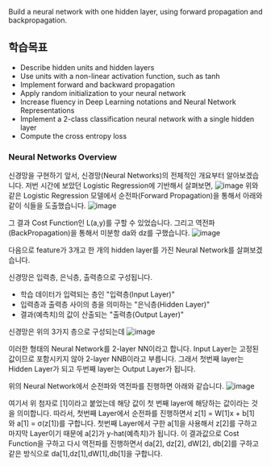 Build a neural network with one hidden layer, using forward propagation and backpropagation.

## 학습목표

- Describe hidden units and hidden layers
- Use units with a non-linear activation function, such as tanh
- Implement forward and backward propagation
- Apply random initialization to your neural network
- Increase fluency in Deep Learning notations and Neural Network Representations
- Implement a 2-class classification neural network with a single hidden layer
- Compute the cross entropy loss

### Neural Networks Overview
신경망을 구현하기 앞서, 신경망(Neural Networks)의 전체적인 개요부터 알아보겠습니다.
저번 시간에 보았던 Logistic Regression에 기반해서 살펴보면, 
![image](https://github.com/ellieso/coursera-deep-learning-specialization/assets/83899219/43f815f6-99dc-4e56-9e44-b36d81825bae)
위와 같은 Logistic Regression 모델에서 순전파(Forward Propagation)을 통해서 아래와 같이 식들을 도출했습니다.
![image](https://github.com/ellieso/coursera-deep-learning-specialization/assets/83899219/856cb25c-c1a9-43ba-aca5-bc4b891997af)

그 결과 Cost Function인 L(a,y)를 구할 수 있었습니다. 그리고 역전파(BackPropagation)을 통해서 미분항 da와 dz를 구했습니다.
![image](https://github.com/ellieso/coursera-deep-learning-specialization/assets/83899219/82c8ba5f-fec7-46e2-8dfb-49a17a5804b2)

다음으로 feature가 3개고 한 개의 hidden layer를 가진 Neural Network를 살펴보겠습니다.

신경망은 입력층, 은닉층, 출력층으로 구성됩니다.
- 학습 데이터가 입력되는 층인 "입력층(Input Layer)"
- 입력층과 출력층 사이의 층을 의미하는 "은닉층(Hidden Layer)"
- 결과(예측치)의 값이 산출되는 "출력층(Output Layer)"

신경망은 위의 3가지 층으로 구성되는데
![image](https://github.com/ellieso/coursera-deep-learning-specialization/assets/83899219/92fbc64f-9e44-420c-b710-6229a3246574)

이러한 형태의 Neural Network를 2-layer NN이라고 합니다. Input Layer는 고정된 값이므로 포함시키지 않아 2-layer NNB이라고 부릅니다.
그래서 첫번째 layer는 Hidden Layer가 되고 두번째 layer는 Output Layer가 됩니다.

위의 Neural Network에서 순전파와 역전파를 진행하면 아래와 같습니다.
![image](https://github.com/ellieso/coursera-deep-learning-specialization/assets/83899219/c40860e0-017e-4dd8-a9cd-357f4653ff85)

여기서 위 첨자로 [1]이라고 붙었는데 해당 값이 첫 번째 layer에 해당하는 값이라는 것을 의미합니다.
따라서, 첫번째 Layer에서 순전파를 진행하면서 z[1] = W[1]x + b[1] 와 a[1] = σ(z[1])를 구합니다. 첫번째 Layer에서 구한 a[1]을 사용해서 z[2]를 구하고 마지막 Layer이기 때문에 a[2]가 y-hat(예측치)가 됩니다. 이 결과값으로 Cost Function을 구하고 다시 역전파를 진행하면서 da[2], dz[2], dW[2], db[2]를 구하고 같은 방식으로 da[1],dz[1],dW[1],db[1]을 구합니다.


